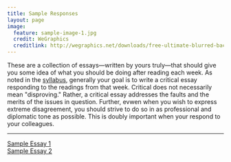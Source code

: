 ```yaml
---
title: Sample Responses
layout: page
image:
  feature: sample-image-1.jpg
  credit: WeGraphics
  creditlink: http://wegraphics.net/downloads/free-ultimate-blurred-background-pack/
---
```


These are a collection of essays––written by yours truly––that should give you some idea of what you should be doing after reading each week. As noted in the [syllabus](syllabus.html/#weekly-assignments), generally your goal is to write a critical essay responding to the readings from that week. Critical does not necessarily mean "disproving." Rather, a critical essay addresses the faults and the merits of the issues in question. Further, evwen when you wish to express extreme disagreement, you should strive to do so in as professional and diplomatic tone as possible. This is doubly important when your respond to your colleagues.

<hr>

[Sample Essay 1](files/transformation_essay.pdf)
<br>
[Sample Essay 2](files/jazz_essay.pdf)



